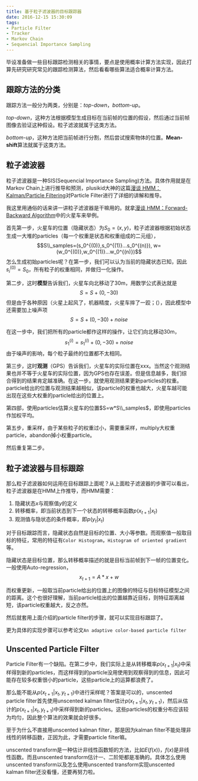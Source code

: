```yaml
---
title: 基于粒子滤波器的目标跟踪器
date: 2016-12-15 15:30:09
tags:
- Particle Filter
- Tracker
- Markov Chain
- Sequencial Importance Sampling
---
```


毕设准备做一些目标跟踪检测相关的事情，要点是使用概率计算方法实现，因此打算先研究研究常见的跟踪检测算法，然后看看哪些算法适合概率计算方法。

## 跟踪方法的分类
跟踪方法一般分为两类，分别是：*top-down*，*bottom-up*。

*top-down*，这种方法根据模型生成目标在当前帧的位置的假设，然后通过当前帧图像去验证这种假设。粒子滤波就属于这类方法。

*bottom-up*，这种方法把当前帧进行分割，然后尝试搜索物体的位置。**Mean-shift**算法就属于这类方法。

## 粒子滤波器
粒子滤波器是一种SIS(Sequencial Importance Sampling)方法。具体作用就是在Markov Chain上进行推导和预测，plusikid大神的这篇[漫谈 HMM：Kalman/Particle Filtering][HMM3]对Particle Filter进行了详细的讲解和推导。

我这里用通俗的话来讲一讲粒子滤波器是干嘛用的。就拿[漫谈 HMM：Forward-Backward Algorithm][HMM2]中的火星车来举例。

首先第一步，火星车的位置（隐藏状态）为$S_0=(x,y)$，粒子滤波器根据初始状态生成一大堆的particles（每一个权重是状态和权重组成的二元组），$$S\\_samples=(s_0^{(0)},s_0^{(1)}...s_0^{(n)}), w=(w_0^{(0)},w_0^{(1)}...w_0^{(n)})$$怎么生成初始particles呢？在第一步，我们可以认为当前的隐藏状态已知，因此$s_i^{(0)}=S_0$，所有粒子的权重相同，并做归一化操作。

第二步，这时**模型**告诉我们，火星车向北移动了30m，用数学公式表达就是$$S=S+(0,-30)$$但是由于各种原因（火星上起风了，机器精度，火星车摔了一跤；(），因此模型中还需要加上噪声项$$S=S+(0,-30)+noise$$

在这一步中，我们把所有的particle都作这样的操作，让它们向北移动30m，$$s_1^{(i)}=s_1^{(i)}+(0,-30)+noise$$由于噪声的影响，每个粒子最终的位置都不太相同。

第三步，这时**观测**（GPS）告诉我们，火星车的实际位置在xxx。当然这个观测结果也并不等于火星车的实际位置，因为GPS也存在误差。但是信息越多，我们综合得到的结果肯定越准确。在这一步。就使用观测结果更新particles的权重。particle给出的位置与观测结果越相似，该particle的权重也越大，火星车越可能出现在这些大权重的particle给出的位置上。

第四部，使用particles估算火星车的位置$S=w*S\\_samples$，即使用particles作加权平均。

第五步，重采样，由于某些粒子的权重过小，需要重采样，multiply大权重particle，abandon掉小权重particle。

然后重复第二步。

## 粒子滤波器与目标跟踪
那么粒子滤波器如何运用在目标跟踪上面呢？从上面粒子滤波器的步骤可以看出，粒子滤波器是在HMM上作推导，而HMM需要：
1. 隐藏状态$x$与观察值$y$的定义
2. 转移概率，即当前状态到下一个状态的转移概率函数$p(x_{t+1}|x_t)$
3. 观测值与隐状态的条件概率，即$p(y_t|x_t)$

对于目标跟踪而言，隐藏状态自然是目标的位置、大小等参数。而观察值一般取目标的特征，常用的特征有`Color Histogram`，`Histogram of oriented gradient`等。

隐藏状态是目标位置，那么转移概率描述的就是目标当前帧到下一帧的位置变化。一般使用Auto-regression，$$x_{t+1}=A*x+w$$

而权重更新，一般取当前particle给出的位置上的图像的特征与目标特征模型之间的距离。这个也很好理解，当前particle给出的位置越靠近目标，则特征距离越短，该particle权重越大，反之亦然。

然后就套用上面介绍的particle filter的步骤，就可以实现目标跟踪了。

更为具体的实现步骤可以参考论文`An adaptive color-based particle filter`

## Unscented Particle Filter
Particle Filter有一个缺陷。在第二步中，我们实际上是从转移概率$p(x_{t+1}|x_t)$中采样得到新的particles，而这样得到的particle没用使用到观察得到的信息，因此可能存在较多权重很小的particle，这些particle上的运算都浪费了。

那么能不能从$p(x_{t+1}|x_t,y_{t+1})$中进行采样呢？答案是可以的，unscented particle filter首先使用unscented kalman filter估计$p(x_{t+1}|x_t,y_{t+1})$，然后从估计的$p(x_{t+1}|x_t,y_{t+1})$中采样得到新的particles。这些particles的权重分布应该较为均匀，因此整个算法的效果就会好很多。

至于为什么不直接用unscented kalman filter，那是因为kalman filter不能处理非线性的转移函数，正因为此，才需要particle filter嘛。

unscented transform是一种估计非线性函数矩的方法，比如$E(f(x))$，$f(x)$是非线性函数。而且unscented transform估计一、二阶矩都是准确的。具体怎么使用unscented transform以及怎么使用unscented transform实现unscented kalman filter还没看懂，还要再努力啦。

[HMM1]: http://freemind.pluskid.org/machine-learning/hmm-definition/
[HMM2]: http://freemind.pluskid.org/machine-learning/hmm-forward-backward-algorithm/
[HMM3]: http://freemind.pluskid.org/machine-learning/hmm-kalman-particle-filtering/